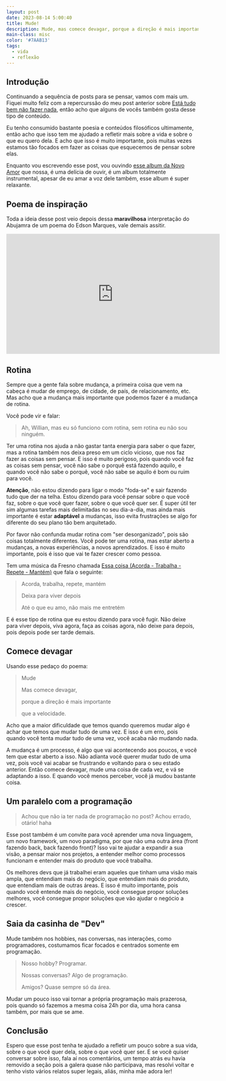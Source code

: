 ```yaml
---
layout: post
date: 2023-08-14 5:00:40
title: Mude!
description: Mude, mas comece devagar, porque a direção é mais importante que a velocidade.
main-class: misc
color: '#7AAB13'
tags:
  - vida
  - reflexão
---
```


## Introdução

Continuando a sequência de posts para se pensar, vamos com mais um. Fiquei muito feliz com a repercurssão do meu post anterior sobre [Está tudo bem não fazer nada](https://willianjusten.com.br/esta-tudo-bem-nao-fazer-nada), então acho que alguns de vocês também gosta desse tipo de conteúdo.

Eu tenho consumido bastante poesia e conteúdos filosóficos ultimamente, então acho que isso tem me ajudado a refletir mais sobre a vida e sobre o que eu quero dela. E acho que isso é muito importante, pois muitas vezes estamos tão focados em fazer as coisas que esquecemos de pensar sobre elas.

Enquanto vou escrevendo esse post, vou ouvindo [esse album da Novo Amor](https://open.spotify.com/album/4s3XMtTEkRyaKTMR8HVGLz?si=h6D4Xw9-SHu9vN43WQgFHA) que nossa, é uma delícia de ouvir, é um album totalmente instrumental, apesar de eu amar a voz dele também, esse album é super relaxante.

## Poema de inspiração

Toda a ideia desse post veio depois dessa **maravilhosa** interpretação do Abujamra de um poema do Edson Marques, vale demais assitir.

<iframe width="560" height="315" src="https://www.youtube.com/embed/A2hk9jtL7WA" title="YouTube video player" frameborder="0" allow="accelerometer; autoplay; clipboard-write; encrypted-media; gyroscope; picture-in-picture; web-share" allowfullscreen></iframe>

## Rotina

Sempre que a gente fala sobre mudança, a primeira coisa que vem na cabeça é mudar de emprego, de cidade, de país, de relacionamento, etc. Mas acho que a mudança mais importante que podemos fazer é a mudança de rotina.

Você pode vir e falar:

> Ah, Willian, mas eu só funciono com rotina, sem rotina eu não sou ninguém.

Ter uma rotina nos ajuda a não gastar tanta energia para saber o que fazer, mas a rotina também nos deixa preso em um ciclo vicioso, que nos faz fazer as coisas sem pensar. E isso é muito perigoso, pois quando você faz as coisas sem pensar, você não sabe o porquê está fazendo aquilo, e quando você não sabe o porquê, você não sabe se aquilo é bom ou ruim para você.

**Atenção**, não estou dizendo para ligar o modo "foda-se" e sair fazendo tudo que der na telha. Estou dizendo para você pensar sobre o que você faz, sobre o que você quer fazer, sobre o que você quer ser. É super útil ter sim algumas tarefas mais delimitadas no seu dia-a-dia, mas ainda mais importante é estar **adaptável** a mudanças, isso evita frustrações se algo for diferente do seu plano tão bem arquitetado.

Por favor não confunda mudar rotina com "ser desorganizado", pois são coisas totalmente diferentes. Você pode ter uma rotina, mas estar aberto a mudanças, a novas experiências, a novos aprendizados. E isso é muito importante, pois é isso que vai te fazer crescer como pessoa.

Tem uma música da Fresno chamada [Essa coisa (Acorda - Trabalha - Repete - Mantém)](https://open.spotify.com/track/2IlMh7ELuEi4ptCB2dtwHb?si=3fcbb8a538a34320) que fala o seguinte:

> Acorda, trabalha, repete, mantém
>
> Deixa para viver depois
>
> Até o que eu amo, não mais me entretém

E é esse tipo de rotina que eu estou dizendo para você fugir. Não deixe para viver depois, viva agora, faça as coisas agora, não deixe para depois, pois depois pode ser tarde demais.

## Comece devagar

Usando esse pedaço do poema:

> Mude
>
> Mas comece devagar,
>
> porque a direção é mais importante
>
> que a velocidade.

Acho que a maior dificuldade que temos quando queremos mudar algo é achar que temos que mudar tudo de uma vez. E isso é um erro, pois quando você tenta mudar tudo de uma vez, você acaba não mudando nada.

A mudança é um processo, é algo que vai acontecendo aos poucos, e você tem que estar aberto a isso. Não adianta você querer mudar tudo de uma vez, pois você vai acabar se frustrando e voltando para o seu estado anterior. Então comece devagar, mude uma coisa de cada vez, e vá se adaptando a isso. E quando você menos perceber, você já mudou bastante coisa.

## Um paralelo com a programação

> Achou que não ia ter nada de programação no post? Achou errado, otário! haha

Esse post também é um convite para você aprender uma nova linguagem, um novo framework, um novo paradigma, por que não uma outra área (front fazendo back, back fazendo front)? Isso vai te ajudar a expandir a sua visão, a pensar maior nos projetos, a entender melhor como processos funcionam e entender mais do produto que você trabalha.

Os melhores devs que já trabalhei eram aqueles que tinham uma visão mais ampla, que entendiam mais do negócio, que entendiam mais do produto, que entendiam mais de outras áreas. E isso é muito importante, pois quando você entende mais do negócio, você consegue propor soluções melhores, você consegue propor soluções que vão ajudar o negócio a crescer.

## Saia da casinha de "Dev"

Mude também nos hobbies, nas conversas, nas interações, como programadores, costumamos ficar focados e centrados somente em programação.

> Nosso hobby? Programar.
>
> Nossas conversas? Algo de programação.
>
> Amigos? Quase sempre só da área.

Mudar um pouco isso vai tornar a própria programação mais prazerosa, pois quando só fazemos a mesma coisa 24h por dia, uma hora cansa também, por mais que se ame.

## Conclusão

Espero que esse post tenha te ajudado a refletir um pouco sobre a sua vida, sobre o que você quer dela, sobre o que você quer ser. E se você quiser conversar sobre isso, fala aí nos comentários, um tempo atrás eu havia removido a seção pois a galera quase não participava, mas resolvi voltar e tenho visto vários relatos super legais, aliás, minha mãe adora ler!

